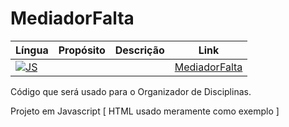 # MediadorFalta

|Língua|Propósito|Descrição|Link|
|-----|--------|--------|--------|
|[![JS](https://skillicons.dev/icons?i=nodejs&theme=dark)](https://github.com/kaurodri/RepositoryJS)| | | [MediadorFalta](https://github.com/kaurodri/MediadorFalta)

Código que será usado para o Organizador de Disciplinas.

Projeto em Javascript [ HTML usado meramente como exemplo ]

